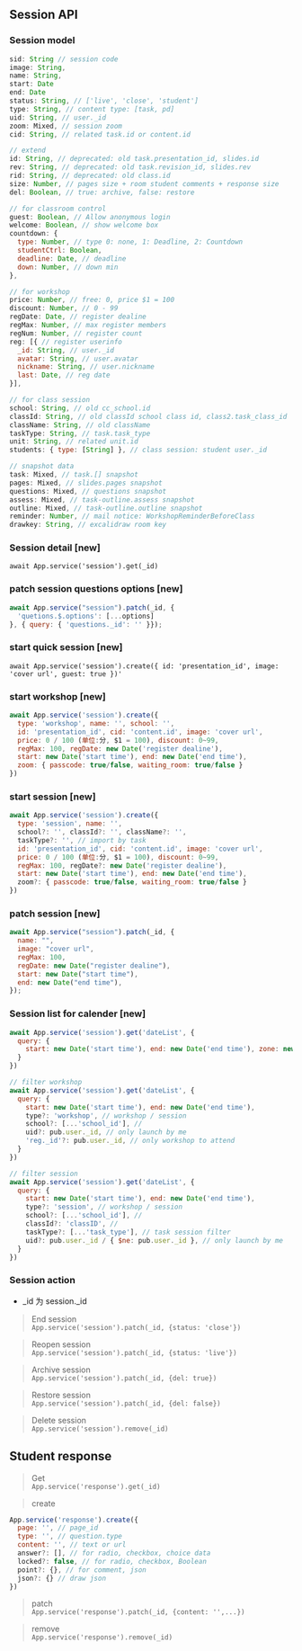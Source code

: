 

## Session API

### Session model
```js
sid: String // session code
image: String,
name: String,
start: Date
end: Date
status: String, // ['live', 'close', 'student']
type: String, // content type: [task, pd]
uid: String, // user._id
zoom: Mixed, // session zoom
cid: String, // related task.id or content.id

// extend
id: String, // deprecated: old task.presentation_id, slides.id
rev: String, // deprecated: old task.revision_id, slides.rev
rid: String, // deprecated: old class.id
size: Number, // pages size + room student comments + response size
del: Boolean, // true: archive, false: restore

// for classroom control
guest: Boolean, // Allow anonymous login
welcome: Boolean, // show welcome box
countdown: {
  type: Number, // type 0: none, 1: Deadline, 2: Countdown
  studentCtrl: Boolean,
  deadline: Date, // deadline
  down: Number, // down min
},

// for workshop
price: Number, // free: 0, price $1 = 100
discount: Number, // 0 - 99
regDate: Date, // register dealine
regMax: Number, // max register members
regNum: Number, // register count
reg: [{ // register userinfo
  _id: String, // user._id
  avatar: String, // user.avatar
  nickname: String, // user.nickname
  last: Date, // reg date
}],

// for class session
school: String, // old cc_school.id
classId: String, // old classId school class id, class2.task_class_id
className: String, // old className
taskType: String, // task.task_type
unit: String, // related unit.id
students: { type: [String] }, // class session: student user._id

// snapshot data
task: Mixed, // task.[] snapshot
pages: Mixed, // slides.pages snapshot
questions: Mixed, // questions snapshot
assess: Mixed, // task-outline.assess snapshot
outline: Mixed, // task-outline.outline snapshot
reminder: Number, // mail notice: WorkshopReminderBeforeClass
drawkey: String, // excalidraw room key
```

### Session detail [new]

`await App.service('session').get(_id)`

### patch session questions options [new]

```js
await App.service("session").patch(_id, {
  'quetions.$.options': [...options]
}, { query: { 'questions._id': '' }});
```

### start quick session [new]

`await App.service('session').create({ id: 'presentation_id', image: 'cover url', guest: true })'`

### start workshop [new]

```js
await App.service('session').create({
  type: 'workshop', name: '', school: '',
  id: 'presentation_id', cid: 'content.id', image: 'cover url',
  price: 0 / 100 (单位:分, $1 = 100), discount: 0~99,
  regMax: 100, regDate: new Date('register dealine'),
  start: new Date('start time'), end: new Date('end time'),
  zoom: { passcode: true/false, waiting_room: true/false }
})
```

### start session [new]

```js
await App.service('session').create({
  type: 'session', name: '',
  school?: '', classId?: '', className?: '',
  taskType?: '', // import by task
  id: 'presentation_id', cid: 'content.id', image: 'cover url',
  price: 0 / 100 (单位:分, $1 = 100), discount: 0~99,
  regMax: 100, regDate?: new Date('register dealine'),
  start: new Date('start time'), end: new Date('end time'),
  zoom?: { passcode: true/false, waiting_room: true/false }
})
```

### patch session [new]

```js
await App.service("session").patch(_id, {
  name: "",
  image: "cover url",
  regMax: 100,
  regDate: new Date("register dealine"),
  start: new Date("start time"),
  end: new Date("end time"),
});
```

### Session list for calender [new]

```js
await App.service('session').get('dateList', {
  query: {
    start: new Date('start time'), end: new Date('end time'), zone: new Date().getTimezoneOffset()
  }
})

// filter workshop
await App.service('session').get('dateList', {
  query: {
    start: new Date('start time'), end: new Date('end time'),
    type?: 'workshop', // workshop / session
    school?: [...'school_id'], //
    uid?: pub.user._id, // only launch by me
    'reg._id'?: pub.user._id, // only workshop to attend
  }
})

// filter session
await App.service('session').get('dateList', {
  query: {
    start: new Date('start time'), end: new Date('end time'),
    type?: 'session', // workshop / session
    school?: [...'school_id'], //
    classId?: 'classID', //
    taskType?: [...'task_type'], // task session filter
    uid?: pub.user._id / { $ne: pub.user._id }, // only launch by me
  }
})
```

### Session action

- \_id 为 session.\_id

> End session  
> `App.service('session').patch(_id, {status: 'close'})`

> Reopen session  
> `App.service('session').patch(_id, {status: 'live'})`

> Archive session  
> `App.service('session').patch(_id, {del: true})`

> Restore session  
> `App.service('session').patch(_id, {del: false})`

> Delete session  
> `App.service('session').remove(_id)`

## Student response

> Get  
> `App.service('response').get(_id)`

> create  
```js
App.service('response').create({
  page: '', // page_id
  type: '', // question.type
  content: '', // text or url
  answer?: [], // for radio, checkbox, choice data
  locked?: false, // for radio, checkbox, Boolean
  point?: {}, // for comment, json
  json?: {} // draw json
})
```

> patch  
> `App.service('response').patch(_id, {content: '',...})`

> remove  
> `App.service('response').remove(_id)`
